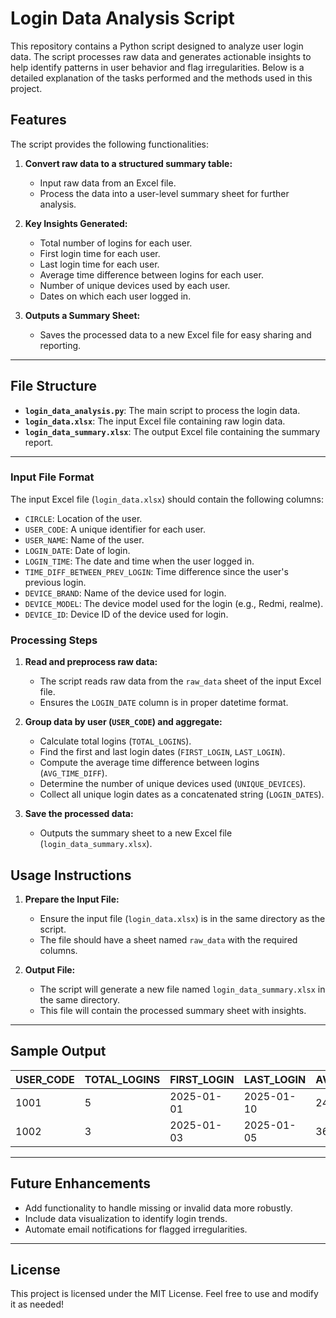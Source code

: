 # Login Data Analysis Script

This repository contains a Python script designed to analyze user login data. The script processes raw data and generates actionable insights to help identify patterns in user behavior and flag irregularities. Below is a detailed explanation of the tasks performed and the methods used in this project.

## Features

The script provides the following functionalities:

1. **Convert raw data to a structured summary table:**
   - Input raw data from an Excel file.
   - Process the data into a user-level summary sheet for further analysis.

2. **Key Insights Generated:**
   - Total number of logins for each user.
   - First login time for each user.
   - Last login time for each user.
   - Average time difference between logins for each user.
   - Number of unique devices used by each user.
   - Dates on which each user logged in.

3. **Outputs a Summary Sheet:**
   - Saves the processed data to a new Excel file for easy sharing and reporting.

---

## File Structure

- **`login_data_analysis.py`**: The main script to process the login data.
- **`login_data.xlsx`**: The input Excel file containing raw login data.
- **`login_data_summary.xlsx`**: The output Excel file containing the summary report.

---

### Input File Format

The input Excel file (`login_data.xlsx`) should contain the following columns:
- `CIRCLE`: Location of the user.
- `USER_CODE`: A unique identifier for each user.
- `USER_NAME`: Name of the user.
- `LOGIN_DATE`: Date of login.
- `LOGIN_TIME`: The date and time when the user logged in.
- `TIME_DIFF_BETWEEN_PREV_LOGIN`: Time difference since the user's previous login.
- `DEVICE_BRAND`: Name of the device used for login.
- `DEVICE_MODEL`: The device model used for the login (e.g., Redmi, realme).
- `DEVICE_ID`: Device ID of the device used for login.

### Processing Steps

1. **Read and preprocess raw data:**
   - The script reads raw data from the `raw_data` sheet of the input Excel file.
   - Ensures the `LOGIN_DATE` column is in proper datetime format.

2. **Group data by user (`USER_CODE`) and aggregate:**
   - Calculate total logins (`TOTAL_LOGINS`).
   - Find the first and last login dates (`FIRST_LOGIN`, `LAST_LOGIN`).
   - Compute the average time difference between logins (`AVG_TIME_DIFF`).
   - Determine the number of unique devices used (`UNIQUE_DEVICES`).
   - Collect all unique login dates as a concatenated string (`LOGIN_DATES`).

3. **Save the processed data:**
   - Outputs the summary sheet to a new Excel file (`login_data_summary.xlsx`).

## Usage Instructions

1. **Prepare the Input File:**
   - Ensure the input file (`login_data.xlsx`) is in the same directory as the script.
   - The file should have a sheet named `raw_data` with the required columns.

2. **Output File:**
   - The script will generate a new file named `login_data_summary.xlsx` in the same directory.
   - This file will contain the processed summary sheet with insights.

---

## Sample Output

| USER_CODE | TOTAL_LOGINS | FIRST_LOGIN | LAST_LOGIN | AVG_TIME_DIFF | UNIQUE_DEVICES | LOGIN_DATES         |
|-----------|--------------|-------------|------------|---------------|----------------|---------------------|
| 1001      | 5            | 2025-01-01  | 2025-01-10 | 24.50         | 3              | 2025-01-01, 2025-01-02 |
| 1002      | 3            | 2025-01-03  | 2025-01-05 | 36.75         | 2              | 2025-01-03, 2025-01-04 |

---

## Future Enhancements

- Add functionality to handle missing or invalid data more robustly.
- Include data visualization to identify login trends.
- Automate email notifications for flagged irregularities.

---

## License

This project is licensed under the MIT License. Feel free to use and modify it as needed!
